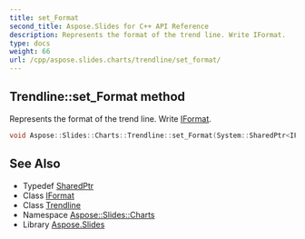 ```yaml
---
title: set_Format
second_title: Aspose.Slides for C++ API Reference
description: Represents the format of the trend line. Write IFormat.
type: docs
weight: 66
url: /cpp/aspose.slides.charts/trendline/set_format/
---
```

## Trendline::set_Format method


Represents the format of the trend line. Write [IFormat](../../iformat/).

```cpp
void Aspose::Slides::Charts::Trendline::set_Format(System::SharedPtr<IFormat> value) override
```




## See Also

* Typedef [SharedPtr](../../../system/sharedptr/)
* Class [IFormat](../../iformat/)
* Class [Trendline](../)
* Namespace [Aspose::Slides::Charts](../../)
* Library [Aspose.Slides](../../../)
